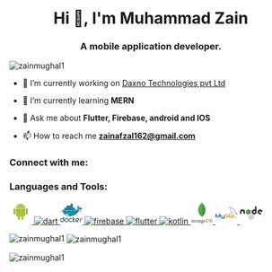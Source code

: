 <h1 align="center">Hi 👋, I'm Muhammad Zain</h1>
<h3 align="center">A mobile application developer.</h3>

<p align="left"> <img src="https://komarev.com/ghpvc/?username=zainmughal1&label=Profile%20views&color=0e75b6&style=flat" alt="zainmughal1" /> </p>

- 🔭 I’m currently working on [Daxno Technologies pvt Ltd](https://github.com/daxnotechnologies)

- 🌱 I’m currently learning **MERN**

- 💬 Ask me about **Flutter, Firebase, android and IOS**

- 📫 How to reach me **zainafzal162@gmail.com**

<h3 align="left">Connect with me:</h3>
<p align="left">
</p>

<h3 align="left">Languages and Tools:</h3>
<p align="left"> <a href="https://developer.android.com" target="_blank" rel="noreferrer"> <img src="https://raw.githubusercontent.com/devicons/devicon/master/icons/android/android-original-wordmark.svg" alt="android" width="40" height="40"/> </a> <a href="https://dart.dev" target="_blank" rel="noreferrer"> <img src="https://www.vectorlogo.zone/logos/dartlang/dartlang-icon.svg" alt="dart" width="40" height="40"/> </a> <a href="https://www.docker.com/" target="_blank" rel="noreferrer"> <img src="https://raw.githubusercontent.com/devicons/devicon/master/icons/docker/docker-original-wordmark.svg" alt="docker" width="40" height="40"/> </a> <a href="https://firebase.google.com/" target="_blank" rel="noreferrer"> <img src="https://www.vectorlogo.zone/logos/firebase/firebase-icon.svg" alt="firebase" width="40" height="40"/> </a> <a href="https://flutter.dev" target="_blank" rel="noreferrer"> <img src="https://www.vectorlogo.zone/logos/flutterio/flutterio-icon.svg" alt="flutter" width="40" height="40"/> </a> <a href="https://kotlinlang.org" target="_blank" rel="noreferrer"> <img src="https://www.vectorlogo.zone/logos/kotlinlang/kotlinlang-icon.svg" alt="kotlin" width="40" height="40"/> </a> <a href="https://www.mongodb.com/" target="_blank" rel="noreferrer"> <img src="https://raw.githubusercontent.com/devicons/devicon/master/icons/mongodb/mongodb-original-wordmark.svg" alt="mongodb" width="40" height="40"/> </a> <a href="https://www.mysql.com/" target="_blank" rel="noreferrer"> <img src="https://raw.githubusercontent.com/devicons/devicon/master/icons/mysql/mysql-original-wordmark.svg" alt="mysql" width="40" height="40"/> </a> <a href="https://nodejs.org" target="_blank" rel="noreferrer"> <img src="https://raw.githubusercontent.com/devicons/devicon/master/icons/nodejs/nodejs-original-wordmark.svg" alt="nodejs" width="40" height="40"/> </a> </p>

<p><img align="left" src="https://github-readme-stats.vercel.app/api/top-langs?username=zainmughal1&show_icons=true&locale=en&layout=compact" alt="zainmughal1" /></p>

<p>&nbsp;<img align="center" src="https://github-readme-stats.vercel.app/api?username=zainmughal1&show_icons=true&locale=en" alt="zainmughal1" /></p>

<p><img align="center" src="https://github-readme-streak-stats.herokuapp.com/?user=zainmughal1&" alt="zainmughal1" /></p>
